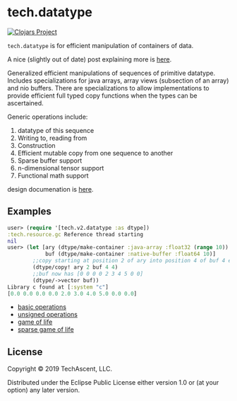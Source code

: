 # tech.datatype
[![Clojars Project](https://clojars.org/techascent/tech.datatype/latest-version.svg)](https://clojars.org/techascent/tech.datatype)


`tech.datatype` is for efficient manipulation of containers of data.

A nice (slightly out of date) post explaining more is [here](http://techascent.com/blog/datatype-library.html).

Generalized efficient manipulations of sequences of primitive datatype.
Includes specializations for java arrays, array views (subsection of an array)
and nio buffers.  There are specializations to allow implementations to provide
efficient full typed copy functions when the types can be ascertained.

  Generic operations include:
  1. datatype of this sequence
  2. Writing to, reading from
  3. Construction
  4. Efficient mutable copy from one sequence to another
  5. Sparse buffer support
  6. n-dimensional tensor support
  7. Functional math support


design documenation is [here](docs).



## Examples

```clojure
user> (require '[tech.v2.datatype :as dtype])
:tech.resource.gc Reference thread starting
nil
user> (let [ary (dtype/make-container :java-array :float32 (range 10))
            buf (dtype/make-container :native-buffer :float64 10)]
        ;;copy starting at position 2 of ary into position 4 of buf 4 elements
        (dtype/copy! ary 2 buf 4 4)
        ;;buf now has [0 0 0 0 2 3 4 5 0 0]
        (dtype/->vector buf))
Library c found at [:system "c"]
[0.0 0.0 0.0 0.0 2.0 3.0 4.0 5.0 0.0 0.0]
```


* [basic operations](test/tech/v2/datatype_test.clj)
* [unsigned operations](test/tech/v2/datatype/typed_buffer_test.clj)
* [game of life](test/tech/v2/apl/game_of_life.clj)
* [sparse game of life](test/tech/v2/apl/sparse_game_of_life.clj)


## License

Copyright © 2019 TechAscent, LLC.

Distributed under the Eclipse Public License either version 1.0 or (at
your option) any later version.
